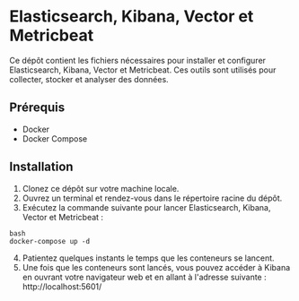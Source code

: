 # Elasticsearch, Kibana, Vector et Metricbeat

Ce dépôt contient les fichiers nécessaires pour installer et configurer Elasticsearch, Kibana, Vector et Metricbeat. Ces outils sont utilisés pour collecter, stocker et analyser des données.

## Prérequis

- Docker
- Docker Compose

## Installation

1. Clonez ce dépôt sur votre machine locale.
2. Ouvrez un terminal et rendez-vous dans le répertoire racine du dépôt.
3. Exécutez la commande suivante pour lancer Elasticsearch, Kibana, Vector et Metricbeat :

```
bash
docker-compose up -d
```
4. Patientez quelques instants le temps que les conteneurs se lancent.
5. Une fois que les conteneurs sont lancés, vous pouvez accéder à Kibana en ouvrant votre navigateur web et en allant à l'adresse suivante : http://localhost:5601/
